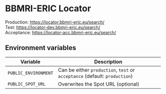 # BBMRI-ERIC Locator

Production: https://locator.bbmri-eric.eu/search/  
Test: https://locator-dev.bbmri-eric.eu/search/  
Acceptance: https://locator-acc.bbmri-eric.eu/search/

## Environment variables

| Variable                | Description                                                                                    |
| ----------------------- | ---------------------------------------------------------------------------------------------- |
| `PUBLIC_ENVIRONMENT`    | Can be either `production`, `test` or `acceptance` (default: `production`)                     |
| `PUBLIC_SPOT_URL`    | Overwrites the Spot URL (optional)                                                             |
